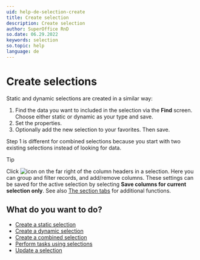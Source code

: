 ```yaml
---
uid: help-de-selection-create
title: Create selection
description: Create selection
author: SuperOffice RnD
so.date: 06.29.2022
keywords: selection
so.topic: help
language: de
---
```


# Create selections

Static and dynamic selections are created in a similar way:

1. Find the data you want to included in the selection via the **Find** screen. Choose either static or dynamic as your type and save.
2. Set the properties.
3. Optionally add the new selection to your favorites. Then save.

Step 1 is different for combined selections because you start with two existing selections instead of looking for data.

> [!TIP]
> Click ![icon][img4] on the far right of the column headers in a selection. Here you can group and filter records, and add/remove columns. These settings can be saved for the active selection by selecting **Save columns for current selection only**. See also [The section tabs][4] for additional functions.

## What do you want to do?

* [Create a static selection][1]
* [Create a dynamic selection][2]
* [Create a combined selection][3]
* [Perform tasks using selections][5]
* [Update a selection][6]

<!-- Referenced links -->
[1]: create-static.yml
[2]: create-dynamic.yml
[3]: create-combined.yml

[4]: ../../../../learn/getting-started/section-tabs.md
[5]: ../../../../learn/getting-started/index.md
[6]: ../update/index.md

<!-- Referenced images -->
[img4]: ../../../../../../common/icons/cog-wheel.png

